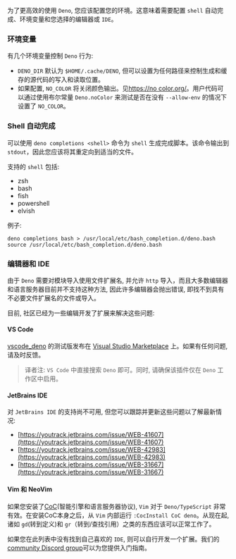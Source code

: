 为了更高效的使用 `Deno`, 您应该配置您的环境。这意味着需要配置 `shell` 自动完成、环境变量和您选择的编辑器或 `IDE`。

### 环境变量
有几个环境变量控制 `Deno` 行为:
- `DENO_DIR` 默认为 `$HOME/.cache/DENO`, 但可以设置为任何路径来控制生成和缓存的源代码的写入和读取位置。
- 如果配置, `NO_COLOR` 将关闭颜色输出。见[https://no color.org/](https://no-color.org/)。用户代码可以通过使用布尔常量 `Deno.noColor` 来测试是否在没有 `--allow-env` 的情况下设置了 `NO_COLOR`。

### Shell 自动完成
可以使用 `deno completions <shell>` 命令为 `shell` 生成完成脚本。该命令输出到 `stdout`，因此您应该将其重定向到适当的文件。

支持的 `shell` 包括:
- zsh
- bash
- fish
- powershell
- elvish

例子:
```shell
deno completions bash > /usr/local/etc/bash_completion.d/deno.bash
source /usr/local/etc/bash_completion.d/deno.bash
```

### 编辑器和 IDE
由于 `Deno` 需要对模块导入使用文件扩展名, 并允许 `http` 导入，而且大多数编辑器和语言服务器目前并不支持这种方法, 因此许多编辑器会抛出错误, 即找不到具有不必要文件扩展名的文件或导入。

目前, 社区已经为一些编辑开发了扩展来解决这些问题:

#### VS Code
[vscode_deno](https://github.com/denoland/vscode_deno) 的测试版发布在 [Visual Studio Marketplace](https://marketplace.visualstudio.com/items?itemName=justjavac.vscode-deno) 上。如果有任何问题, 请及时反馈。

> 译者注: `VS Code` 中直接搜索 `Deno` 即可。同时, 请确保该插件仅在 `Deno` 工作区中启用。

#### JetBrains IDE
对 `JetBrains IDE` 的支持尚不可用, 但您可以跟踪并更新这些问题以了解最新情况:
- [https://youtrack.jetbrains.com/issue/WEB-41607](https://youtrack.jetbrains.com/issue/WEB-41607)
- [https://youtrack.jetbrains.com/issue/WEB-42983](https://youtrack.jetbrains.com/issue/WEB-42983)
- [https://youtrack.jetbrains.com/issue/WEB-31667](https://youtrack.jetbrains.com/issue/WEB-31667)

#### Vim 和 NeoVim
如果您安装了[CoC](https://github.com/neoclide/coc.nvim)(智能引擎和语言服务器协议), `Vim` 对于 `Deno/TypeScript` 非常有效。在安装CoC本身之后，从 `Vim` 内部运行 `:CocInstall CoC deno`。从现在起, 诸如 `gd`(转到定义)和 `gr`（转到/查找引用）之类的东西应该可以正常工作了。

如果您在此列表中没有找到自己喜欢的 `IDE`, 则可以自行开发一个扩展。我们的[community Discord group](https://discord.gg/TGMHGv6)可以为您提供入门指南。